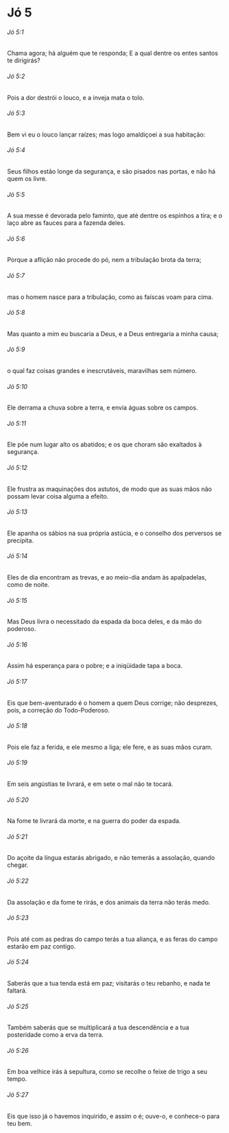# Jó 5

###### Jó 5:1

Chama agora; há alguém que te responda; E a qual dentre os entes santos te dirigirás?

###### Jó 5:2

Pois a dor destrói o louco, e a inveja mata o tolo.

###### Jó 5:3

Bem vi eu o louco lançar raízes; mas logo amaldiçoei a sua habitação:

###### Jó 5:4

Seus filhos estão longe da segurança, e são pisados nas portas, e não há quem os livre.

###### Jó 5:5

A sua messe é devorada pelo faminto, que até dentre os espinhos a tira; e o laço abre as fauces para a fazenda deles.

###### Jó 5:6

Porque a aflição não procede do pó, nem a tribulação brota da terra;

###### Jó 5:7

mas o homem nasce para a tribulação, como as faíscas voam para cima.

###### Jó 5:8

Mas quanto a mim eu buscaria a Deus, e a Deus entregaria a minha causa;

###### Jó 5:9

o qual faz coisas grandes e inescrutáveis, maravilhas sem número.

###### Jó 5:10

Ele derrama a chuva sobre a terra, e envia águas sobre os campos.

###### Jó 5:11

Ele põe num lugar alto os abatidos; e os que choram são exaltados à segurança.

###### Jó 5:12

Ele frustra as maquinações dos astutos, de modo que as suas mãos não possam levar coisa alguma a efeito.

###### Jó 5:13

Ele apanha os sábios na sua própria astúcia, e o conselho dos perversos se precipita.

###### Jó 5:14

Eles de dia encontram as trevas, e ao meio-dia andam às apalpadelas, como de noite.

###### Jó 5:15

Mas Deus livra o necessitado da espada da boca deles, e da mão do poderoso.

###### Jó 5:16

Assim há esperança para o pobre; e a iniqüidade tapa a boca.

###### Jó 5:17

Eis que bem-aventurado é o homem a quem Deus corrige; não desprezes, pois, a correção do Todo-Poderoso.

###### Jó 5:18

Pois ele faz a ferida, e ele mesmo a liga; ele fere, e as suas mãos curam.

###### Jó 5:19

Em seis angústias te livrará, e em sete o mal não te tocará.

###### Jó 5:20

Na fome te livrará da morte, e na guerra do poder da espada.

###### Jó 5:21

Do açoite da língua estarás abrigado, e não temerás a assolação, quando chegar.

###### Jó 5:22

Da assolação e da fome te rirás, e dos animais da terra não terás medo.

###### Jó 5:23

Pois até com as pedras do campo terás a tua aliança, e as feras do campo estarão em paz contigo.

###### Jó 5:24

Saberás que a tua tenda está em paz; visitarás o teu rebanho, e nada te faltará.

###### Jó 5:25

Também saberás que se multiplicará a tua descendência e a tua posteridade como a erva da terra.

###### Jó 5:26

Em boa velhice irás à sepultura, como se recolhe o feixe de trigo a seu tempo.

###### Jó 5:27

Eis que isso já o havemos inquirido, e assim o é; ouve-o, e conhece-o para teu bem.

